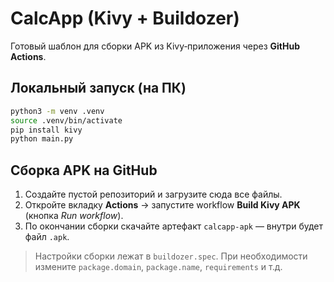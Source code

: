 # CalcApp (Kivy + Buildozer)

Готовый шаблон для сборки APK из Kivy‑приложения через **GitHub Actions**.

## Локальный запуск (на ПК)

```bash
python3 -m venv .venv
source .venv/bin/activate
pip install kivy
python main.py
```

## Сборка APK на GitHub

1. Создайте пустой репозиторий и загрузите сюда все файлы.
2. Откройте вкладку **Actions** → запустите workflow **Build Kivy APK** (кнопка _Run workflow_).
3. По окончании сборки скачайте артефакт `calcapp-apk` — внутри будет файл `.apk`.

> Настройки сборки лежат в `buildozer.spec`. При необходимости измените `package.domain`, `package.name`, `requirements` и т.д.